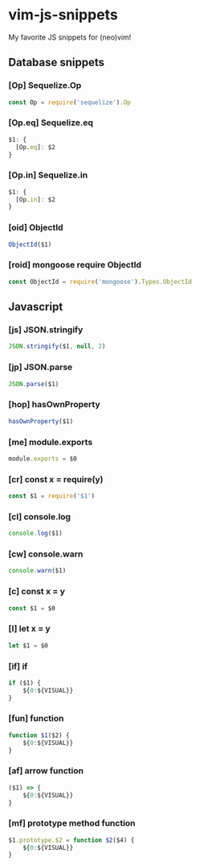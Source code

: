 # vim-js-snippets
My favorite JS snippets for (neo)vim!

## Database snippets

### [Op] Sequelize.Op

```javascript
const Op = require('sequelize').Op
```

### [Op.eq] Sequelize.eq

```javascript
$1: {
  [Op.eq]: $2
}
```

### [Op.in] Sequelize.in

```javascript
$1: {
  [Op.in]: $2
}
```

### [oid] ObjectId

```javascript
ObjectId($1)
```

### [roid] mongoose require ObjectId

```javascript
const ObjectId = require('mongoose').Types.ObjectId
```

## Javascript

### [js] JSON.stringify

```javascript
JSON.stringify($1, null, 2)
```

### [jp] JSON.parse

```javascript
JSON.parse($1)
```

### [hop] hasOwnProperty

```javascript
hasOwnProperty($1)
```

### [me] module.exports

```javascript
module.exports = $0
```

### [cr] const x = require(y)

```javascript
const $1 = require('$1')
```

### [cl] console.log

```javascript
console.log($1)
```

### [cw] console.warn

```javascript
console.warn($1)
```

### [c] const x = y

```javascript
const $1 = $0
```

### [l] let x = y

```javascript
let $1 = $0
```

### [if] if

```javascript
if ($1) {
	${0:${VISUAL}}
}
```

### [fun] function

```javascript
function $1($2) {
	${0:${VISUAL}}
}
```

### [af] arrow function

```javascript
($1) => {
	${0:${VISUAL}}
}
```

### [mf] prototype method function

```javascript
$1.prototype.$2 = function $2($4) {
	${0:${VISUAL}}
}
```
